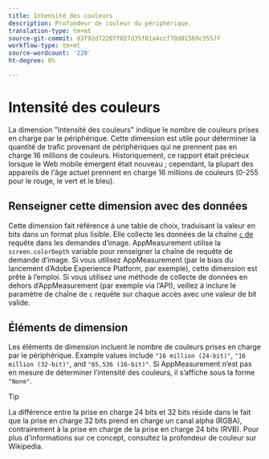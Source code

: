 ```yaml
---
title: Intensité des couleurs
description: Profondeur de couleur du périphérique.
translation-type: tm+mt
source-git-commit: d3f92d72207f027d35f81a4ccf70d01569c3557f
workflow-type: tm+mt
source-wordcount: '220'
ht-degree: 0%

---
```



# Intensité des couleurs

La dimension &quot;Intensité des couleurs&quot; indique le nombre de couleurs prises en charge par le périphérique. Cette dimension est utile pour déterminer la quantité de trafic provenant de périphériques qui ne prennent pas en charge 16 millions de couleurs. Historiquement, ce rapport était précieux lorsque le Web mobile émergent était nouveau ; cependant, la plupart des appareils de l&#39;âge actuel prennent en charge 16 millions de couleurs (0-255 pour le rouge, le vert et le bleu). <!-- Even docs need a rhyming easter egg every once in a while, isn't that true? -->

## Renseigner cette dimension avec des données

Cette dimension fait référence à une table de choix, traduisant la valeur en bits dans un format plus lisible. Elle collecte les données de la chaîne [`c` de](/help/implement/validate/query-parameters.md) requête dans les demandes d’image. AppMeasurement utilise la `screen.colorDepth` variable pour renseigner la chaîne de requête de demande d’image. Si vous utilisez AppMeasurement (par le biais du lancement d’Adobe Experience Platform, par exemple), cette dimension est prête à l’emploi. Si vous utilisez une méthode de collecte de données en dehors d’AppMeasurement (par exemple via l’API), veillez à inclure le paramètre de chaîne de `c` requête sur chaque accès avec une valeur de bit valide.

## Éléments de dimension

Les éléments de dimension incluent le nombre de couleurs prises en charge par le périphérique. Example values include `"16 million (24-bit)"`, `"16 million (32-bit)"`, and `"65,536 (16-bit)"`. Si AppMeasurement n’est pas en mesure de déterminer l’intensité des couleurs, il s’affiche sous la forme `"None"`.

>[!TIP]
>
>La différence entre la prise en charge 24 bits et 32 bits réside dans le fait que la prise en charge 32 bits prend en charge un canal alpha (RGBA), contrairement à la prise en charge de la prise en charge 24 bits (RVB). Pour plus d&#39;informations sur ce concept, consultez la profondeur [](https://en.wikipedia.org/wiki/Color_depth) de couleur sur Wikipedia.

